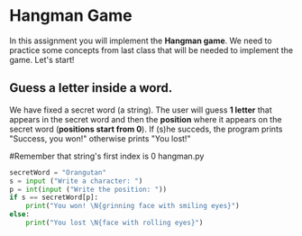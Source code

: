 # Hangman Game
In this assignment you will implement the **Hangman game**. 
We need to practice some concepts from last class that will be needed to implement the game. 
Let's start!

## Guess a letter inside a word.
We have fixed a secret word (a string).
The user will guess **1 letter** that appears in the secret word and then the **position** where it appears on the secret word (**positions start from 0**). 
If (s)he succeds, the program prints "Success, you won!" otherwise prints "You lost!" 

#Remember that string's first index is 0
hangman.py
```python
secretWord = "Orangutan"
s = input ("Write a character: ")
p = int(input ("Write the position: "))
if s == secretWord[p]:
    print("You won! \N{grinning face with smiling eyes}")
else:
    print("You lost \N{face with rolling eyes}") 
```
## 


```python


```
